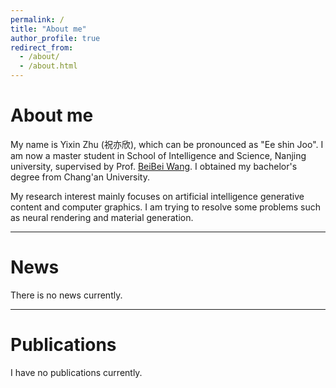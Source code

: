 ```yaml
---
permalink: /
title: "About me"
author_profile: true
redirect_from:
  - /about/
  - /about.html
---
```


# About me <a id="about-me"></a>
My name is Yixin Zhu (祝亦欣), which can be pronounced as "Ee shin Joo". I am now a master student in School of Intelligence and Science, Nanjing university, supervised by Prof. [BeiBei Wang](https://wangningbei.github.io/). I obtained my bachelor's degree from Chang'an University.

My research interest mainly focuses on artificial intelligence generative content and computer graphics. I am trying to resolve some problems such as neural rendering and material generation.

---

# News <a id="news"></a>
There is no news currently.

---

# Publications <a id="publications"></a>
I have no publications currently.
